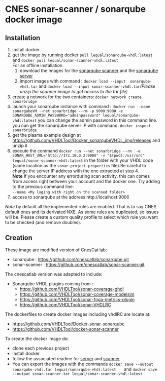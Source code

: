 # CNES sonar-scanner / sonarqube docker image 

## Installation
1. install docker
2. get the image by running docker `pull lequal/sonarqube-vhdl:latest` and `docker pull lequal/sonar-scanner-vhdl:latest`   
For an offline installation:
   1. download the images for the [sonarqube scanner](https://github.com/VHDLTool/Docker-sonar-scanner-vhdl/releases) and the [sonarqube server](https://github.com/VHDLTool/Docker-sonarqube-vhdl/releases)
   2. import images with command : `docker load --input  sonarqube-vhdl.tar` and `docker load --input sonar-scanner-vhdl.tar`*(Please unzip the scanner image to get access to the tar file)* 
3. create a network for the two containers: `docker network create sonarbridge`   
4. launch your sonarqube instance with command : `docker run --name sonarqubeVM --net sonarbridge --rm -p 9000:9000 -e SONARQUBE_ADMIN_PASSWORD="adminpassword" lequal/sonarqube-vhdl:latest` you can change the admin password in this command line.
   you can get the sonarqube server IP with command: `docker inspect sonarbridge`
5. get the plasma example design at https://github.com/VHDLTool/Docker_sonarqubeVHDL_img/releases and unzip it
6. execute the command `docker run --net sonarbridge --rm  -e SONAR_HOST_URL="http://172.18.0.2:9000" -v "$(pwd):/usr/src" lequal/sonar-scanner-vhdl:latest` in the folder with your VHDL code (same location as the `sonar-project.properties` file).Be careful to change the server IP address with the one extracted at step 4.    
**Note** If you encounter any errorduring scan activity, this can comes from access right between your account and the docker one. Try adding to the previous command line:   
```--name <My loging with right on the scanned folder>```  
7. access to sonarqube at the address http://localhost:9000 

*Note* by default all the implemented rules are enabled. That is to say CNES default ones and its derivated NXE. As some rules are duplicated, so issues will be. Please create a custom quality profile to select which rule you want to be checked (and remove doubles).
 
## Creation
These image are modified version of CnesCat lab:
* sonarqube     : https://github.com/cnescatlab/sonarqube.git 
* sonar-scanner : https://github.com/cnescatlab/sonar-scanner.git

The cnescatlab version was adapted to include:
* Sonarqube VHDL plugins coming from :
    * https://github.com/VHDLTool/sonar-coverage-ghdl
    * https://github.com/VHDLTool/sonar-coverage-modelsim
    * https://github.com/VHDLTool/sonar-fpga-metrics-plugin 
    * https://github.com/VHDLTool/sonar-VHDLRC

The dockerfiles to create docker images including vhdlRC are locate at:
* https://github.com/VHDLTool/Docker-sonar-sonarqube
* https://github.com/VHDLTool/docker-sonar-scanner

To create the docker image do:
* clone each previous project
* install docker
* follow the associated readme for [server](https://github.com/VHDLTool/Docker-sonarqube-vhdl/blob/develop/README.md#developers-guide) and [scanner](https://github.com/VHDLTool/Docker-sonar-scanner-vhdl/blob/develop/README.md#developers-guide)
* You can export the images with the commands `docker save --output sonarqube-vhdl.tar lequal/sonarqube-vhdl:latest   ` and `docker save --output sonar-scanner.tar lequal/sonar-scanner-vhdl:latest `

